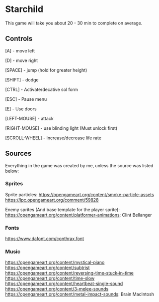 # Starchild

This game will take you about 20 - 30 min to complete on average.

## Controls

[A] - move left

[D] - move right

[SPACE] - jump (hold for greater height)

[SHIFT] - dodge

[CTRL] - Activate/decative sol form

[ESC] - Pause menu

[E] - Use doors

[LEFT-MOUSE] - attack

[RIGHT-MOUSE] - use blinding light (Must unlock first)

[SCROLL-WHEEL] - Increase/decrease life rate

## Sources

Everything in the game was created by me, unless the source was listed below:

### Sprites
Sprite particles: https://opengameart.org/content/smoke-particle-assets
https://lpc.opengameart.org/comment/59828

Enemy sprites (And base template for the player sprite): https://opengameart.org/content/platformer-animations: Clint Bellanger

### Fonts

https://www.dafont.com/conthrax.font

### Music
https://opengameart.org/content/mystical-piano
https://opengameart.org/content/subtrist
https://opengameart.org/content/reversing-time-stuck-in-time
https://opengameart.org/content/time-slow
https://opengameart.org/content/heartbeat-single-sound
https://opengameart.org/content/3-melee-sounds
https://opengameart.org/content/metal-impact-sounds: Brain MacIntosh
